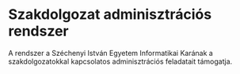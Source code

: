 # Szakdolgozat adminisztrációs rendszer
A rendszer a Széchenyi István Egyetem Informatikai Karának a szakdolgozatokkal kapcsolatos adminisztrációs feladatait támogatja.
